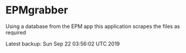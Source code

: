 # EPMgrabber
Using a database from the EPM app this application scrapes the files as required


Latest backup: Sun Sep 22 03:56:02 UTC 2019

